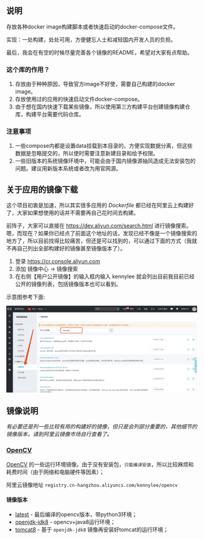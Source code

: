 ## 说明

存放各种docker image构建脚本或者快速启动的docker-compose文件。

实现：一处构建，处处可用，方便健忘人士和减轻国内开发人员的负担。

最后，我会在有空的时候尽量完善各个镜像的README，希望对大家有点帮助。

### 这个库的作用？

1. 存放由于种种原因，导致官方image不好使，需要自己构建的docker image。
2. 存放使用过的应用的快速启动文件docker-compose。
3. 由于想在国内快速下载某些镜像，所以使用第三方构建平台创建镜像构建仓库，构建平台需要代码仓库。

### 注意事项

1. 一些compose内都是设置data挂载到本目录的，方便实现数据分离，但这些数据是忽略提交的，所以使时需要注意新建目录和给予权限。
2. 一些旧版本的系统镜像环境中，可能会由于国内镜像源抽风造成无法安装包的问题。建议用新版本系统或者改为用官网源。

## 关于应用的镜像下载

这个项目初衷是加速，所以其实很多应用的 *Dockerfile* 都已经在阿里云上构建好了，大家如果想使用的话并不需要再自己花时间去构建。

前阵子，大家可以直接在 https://dev.aliyun.com/search.html 进行镜像搜索。嗯，而现在？如果你已经点了前面这个地址的话，发现已经不像是一个镜像搜索的地方了，所以目前找得比较痛苦，但还是可以找到的，可以通过下面的方式（我就不再自己列出全部构建好的镜像甚至镜像版本了）。

1. 登录 https://cr.console.aliyun.com
2. 添加 镜像中心 → 镜像搜索
3. 在右侧【用户公开镜像】的输入框内输入 kennylee 就会列出目前我目前已经公开的镜像列表，包括镜像版本也可以看到。

示意图参考下面:

![](assets/images-list-1.png)

## 镜像说明

*有必要还是列一些比较有用的构建好的镜像，但只是会列部分重要的，其他细节的镜像版本，请到阿里云镜像市场自行查看了。*

### [OpenCV](./opencv/)

[OpenCV](https://opencv.org/) 的一些运行环境镜像。由于没有安装包，`只能编译安装`，所以比较麻烦和耗费时间（由于网络和电脑硬件等因素）；

阿里云镜像地址 `registry.cn-hangzhou.aliyuncs.com/kennylee/opencv`

#### 镜像版本

* [latest](./opencv/base/) - 最后编译的opencv版本，带python3环境；
* [openjdk-jdk8](./opencv/java/openjdk-jdk8/)  - opencv+java8运行环境；
* [tomcat8](./opencv/tomcat8/)  - 基于 `openjdk-jdk8` 镜像再安装好tomcat的运行环境；

